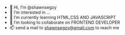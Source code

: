 - 👋 Hi, I’m @shawnsegzy
- 👀 I’m interested in ...
- 🌱 I’m currently learning HTML,CSS AND JAVASCRIPT
- 💞️ I’m looking to collaborate on FRONTEND DEVELOPER
- 📫 send a mail to shawnsegzy@gmail.com to reach me

<!---
shawnsegzy/shawnsegzy is a ✨ special ✨ repository because its `README.md` (this file) appears on your GitHub profile.
You can click the Preview link to take a look at your changes.
--->
